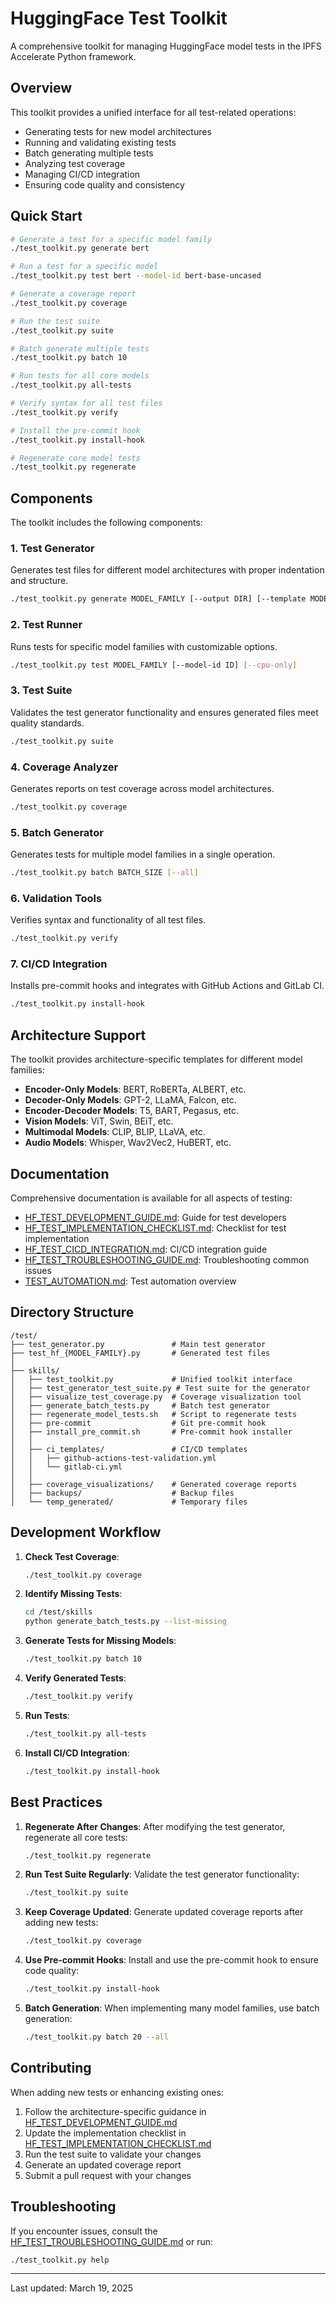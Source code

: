 # HuggingFace Test Toolkit

A comprehensive toolkit for managing HuggingFace model tests in the IPFS Accelerate Python framework.

## Overview

This toolkit provides a unified interface for all test-related operations:
- Generating tests for new model architectures
- Running and validating existing tests
- Batch generating multiple tests
- Analyzing test coverage
- Managing CI/CD integration
- Ensuring code quality and consistency

## Quick Start

```bash
# Generate a test for a specific model family
./test_toolkit.py generate bert

# Run a test for a specific model
./test_toolkit.py test bert --model-id bert-base-uncased

# Generate a coverage report
./test_toolkit.py coverage

# Run the test suite
./test_toolkit.py suite

# Batch generate multiple tests
./test_toolkit.py batch 10

# Run tests for all core models
./test_toolkit.py all-tests

# Verify syntax for all test files
./test_toolkit.py verify

# Install the pre-commit hook
./test_toolkit.py install-hook

# Regenerate core model tests
./test_toolkit.py regenerate
```

## Components

The toolkit includes the following components:

### 1. Test Generator

Generates test files for different model architectures with proper indentation and structure.

```bash
./test_toolkit.py generate MODEL_FAMILY [--output DIR] [--template MODEL]
```

### 2. Test Runner

Runs tests for specific model families with customizable options.

```bash
./test_toolkit.py test MODEL_FAMILY [--model-id ID] [--cpu-only]
```

### 3. Test Suite

Validates the test generator functionality and ensures generated files meet quality standards.

```bash
./test_toolkit.py suite
```

### 4. Coverage Analyzer

Generates reports on test coverage across model architectures.

```bash
./test_toolkit.py coverage
```

### 5. Batch Generator

Generates tests for multiple model families in a single operation.

```bash
./test_toolkit.py batch BATCH_SIZE [--all]
```

### 6. Validation Tools

Verifies syntax and functionality of all test files.

```bash
./test_toolkit.py verify
```

### 7. CI/CD Integration

Installs pre-commit hooks and integrates with GitHub Actions and GitLab CI.

```bash
./test_toolkit.py install-hook
```

## Architecture Support

The toolkit provides architecture-specific templates for different model families:

- **Encoder-Only Models**: BERT, RoBERTa, ALBERT, etc.
- **Decoder-Only Models**: GPT-2, LLaMA, Falcon, etc.
- **Encoder-Decoder Models**: T5, BART, Pegasus, etc.
- **Vision Models**: ViT, Swin, BEiT, etc.
- **Multimodal Models**: CLIP, BLIP, LLaVA, etc.
- **Audio Models**: Whisper, Wav2Vec2, HuBERT, etc.

## Documentation

Comprehensive documentation is available for all aspects of testing:

- [HF_TEST_DEVELOPMENT_GUIDE.md](HF_TEST_DEVELOPMENT_GUIDE.md): Guide for test developers
- [HF_TEST_IMPLEMENTATION_CHECKLIST.md](HF_TEST_IMPLEMENTATION_CHECKLIST.md): Checklist for test implementation
- [HF_TEST_CICD_INTEGRATION.md](HF_TEST_CICD_INTEGRATION.md): CI/CD integration guide
- [HF_TEST_TROUBLESHOOTING_GUIDE.md](HF_TEST_TROUBLESHOOTING_GUIDE.md): Troubleshooting common issues
- [TEST_AUTOMATION.md](TEST_AUTOMATION.md): Test automation overview

## Directory Structure

```
/test/
├── test_generator.py               # Main test generator
├── test_hf_{MODEL_FAMILY}.py       # Generated test files
│
├── skills/
│   ├── test_toolkit.py             # Unified toolkit interface
│   ├── test_generator_test_suite.py # Test suite for the generator
│   ├── visualize_test_coverage.py  # Coverage visualization tool
│   ├── generate_batch_tests.py     # Batch test generator
│   ├── regenerate_model_tests.sh   # Script to regenerate tests
│   ├── pre-commit                  # Git pre-commit hook
│   ├── install_pre_commit.sh       # Pre-commit hook installer
│   │
│   ├── ci_templates/               # CI/CD templates
│   │   ├── github-actions-test-validation.yml
│   │   └── gitlab-ci.yml
│   │
│   ├── coverage_visualizations/    # Generated coverage reports
│   ├── backups/                    # Backup files
│   └── temp_generated/             # Temporary files
```

## Development Workflow

1. **Check Test Coverage**:
   ```bash
   ./test_toolkit.py coverage
   ```

2. **Identify Missing Tests**:
   ```bash
   cd /test/skills
   python generate_batch_tests.py --list-missing
   ```

3. **Generate Tests for Missing Models**:
   ```bash
   ./test_toolkit.py batch 10
   ```

4. **Verify Generated Tests**:
   ```bash
   ./test_toolkit.py verify
   ```

5. **Run Tests**:
   ```bash
   ./test_toolkit.py all-tests
   ```

6. **Install CI/CD Integration**:
   ```bash
   ./test_toolkit.py install-hook
   ```

## Best Practices

1. **Regenerate After Changes**: After modifying the test generator, regenerate all core tests:
   ```bash
   ./test_toolkit.py regenerate
   ```

2. **Run Test Suite Regularly**: Validate the test generator functionality:
   ```bash
   ./test_toolkit.py suite
   ```

3. **Keep Coverage Updated**: Generate updated coverage reports after adding new tests:
   ```bash
   ./test_toolkit.py coverage
   ```

4. **Use Pre-commit Hooks**: Install and use the pre-commit hook to ensure code quality:
   ```bash
   ./test_toolkit.py install-hook
   ```

5. **Batch Generation**: When implementing many model families, use batch generation:
   ```bash
   ./test_toolkit.py batch 20 --all
   ```

## Contributing

When adding new tests or enhancing existing ones:

1. Follow the architecture-specific guidance in [HF_TEST_DEVELOPMENT_GUIDE.md](HF_TEST_DEVELOPMENT_GUIDE.md)
2. Update the implementation checklist in [HF_TEST_IMPLEMENTATION_CHECKLIST.md](HF_TEST_IMPLEMENTATION_CHECKLIST.md)
3. Run the test suite to validate your changes
4. Generate an updated coverage report
5. Submit a pull request with your changes

## Troubleshooting

If you encounter issues, consult the [HF_TEST_TROUBLESHOOTING_GUIDE.md](HF_TEST_TROUBLESHOOTING_GUIDE.md) or run:

```bash
./test_toolkit.py help
```

---

Last updated: March 19, 2025